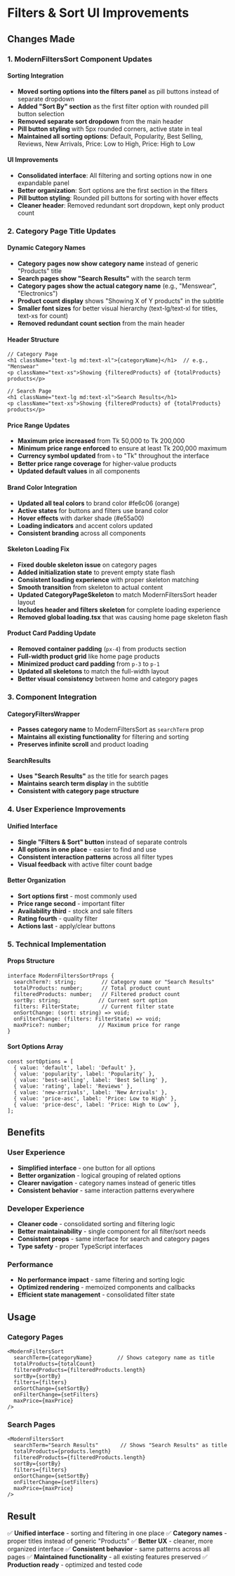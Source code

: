 # Filters & Sort UI Improvements

## Changes Made

### 1. **ModernFiltersSort Component Updates**

#### **Sorting Integration**
- **Moved sorting options into the filters panel** as pill buttons instead of separate dropdown
- **Added "Sort By" section** as the first filter option with rounded pill button selection
- **Removed separate sort dropdown** from the main header
- **Pill button styling** with 5px rounded corners, active state in teal
- **Maintained all sorting options**: Default, Popularity, Best Selling, Reviews, New Arrivals, Price: Low to High, Price: High to Low

#### **UI Improvements**
- **Consolidated interface**: All filtering and sorting options now in one expandable panel
- **Better organization**: Sort options are the first section in the filters
- **Pill button styling**: Rounded pill buttons for sorting with hover effects
- **Cleaner header**: Removed redundant sort dropdown, kept only product count

### 2. **Category Page Title Updates**

#### **Dynamic Category Names**
- **Category pages now show category name** instead of generic "Products" title
- **Search pages show "Search Results"** with the search term
- **Category pages show the actual category name** (e.g., "Menswear", "Electronics")
- **Product count display** shows "Showing X of Y products" in the subtitle
- **Smaller font sizes** for better visual hierarchy (text-lg/text-xl for titles, text-xs for count)
- **Removed redundant count section** from the main header

#### **Header Structure**
```tsx
// Category Page
<h1 className="text-lg md:text-xl">{categoryName}</h1>  // e.g., "Menswear"
<p className="text-xs">Showing {filteredProducts} of {totalProducts} products</p>

// Search Page  
<h1 className="text-lg md:text-xl">Search Results</h1>
<p className="text-xs">Showing {filteredProducts} of {totalProducts} products</p>
```

#### **Price Range Updates**
- **Maximum price increased** from Tk 50,000 to Tk 200,000
- **Minimum price range enforced** to ensure at least Tk 200,000 maximum
- **Currency symbol updated** from ৳ to "Tk" throughout the interface
- **Better price range coverage** for higher-value products
- **Updated default values** in all components

#### **Brand Color Integration**
- **Updated all teal colors** to brand color #fe6c06 (orange)
- **Active states** for buttons and filters use brand color
- **Hover effects** with darker shade (#e55a00)
- **Loading indicators** and accent colors updated
- **Consistent branding** across all components

#### **Skeleton Loading Fix**
- **Fixed double skeleton issue** on category pages
- **Added initialization state** to prevent empty state flash
- **Consistent loading experience** with proper skeleton matching
- **Smooth transition** from skeleton to actual content
- **Updated CategoryPageSkeleton** to match ModernFiltersSort header layout
- **Includes header and filters skeleton** for complete loading experience
- **Removed global loading.tsx** that was causing home page skeleton flash

#### **Product Card Padding Update**
- **Removed container padding** (`px-4`) from products section
- **Full-width product grid** like home page products
- **Minimized product card padding** from `p-3` to `p-1`
- **Updated all skeletons** to match the full-width layout
- **Better visual consistency** between home and category pages

### 3. **Component Integration**

#### **CategoryFiltersWrapper**
- **Passes category name** to ModernFiltersSort as `searchTerm` prop
- **Maintains all existing functionality** for filtering and sorting
- **Preserves infinite scroll** and product loading

#### **SearchResults**
- **Uses "Search Results"** as the title for search pages
- **Maintains search term display** in the subtitle
- **Consistent with category page structure**

### 4. **User Experience Improvements**

#### **Unified Interface**
- **Single "Filters & Sort" button** instead of separate controls
- **All options in one place** - easier to find and use
- **Consistent interaction patterns** across all filter types
- **Visual feedback** with active filter count badge

#### **Better Organization**
- **Sort options first** - most commonly used
- **Price range second** - important filter
- **Availability third** - stock and sale filters
- **Rating fourth** - quality filter
- **Actions last** - apply/clear buttons

### 5. **Technical Implementation**

#### **Props Structure**
```tsx
interface ModernFiltersSortProps {
  searchTerm?: string;        // Category name or "Search Results"
  totalProducts: number;      // Total product count
  filteredProducts: number;   // Filtered product count
  sortBy: string;            // Current sort option
  filters: FilterState;       // Current filter state
  onSortChange: (sort: string) => void;
  onFilterChange: (filters: FilterState) => void;
  maxPrice?: number;         // Maximum price for range
}
```

#### **Sort Options Array**
```tsx
const sortOptions = [
  { value: 'default', label: 'Default' },
  { value: 'popularity', label: 'Popularity' },
  { value: 'best-selling', label: 'Best Selling' },
  { value: 'rating', label: 'Reviews' },
  { value: 'new-arrivals', label: 'New Arrivals' },
  { value: 'price-asc', label: 'Price: Low to High' },
  { value: 'price-desc', label: 'Price: High to Low' },
];
```

## Benefits

### **User Experience**
- **Simplified interface** - one button for all options
- **Better organization** - logical grouping of related options
- **Clearer navigation** - category names instead of generic titles
- **Consistent behavior** - same interaction patterns everywhere

### **Developer Experience**
- **Cleaner code** - consolidated sorting and filtering logic
- **Better maintainability** - single component for all filter/sort needs
- **Consistent props** - same interface for search and category pages
- **Type safety** - proper TypeScript interfaces

### **Performance**
- **No performance impact** - same filtering and sorting logic
- **Optimized rendering** - memoized components and callbacks
- **Efficient state management** - consolidated filter state

## Usage

### **Category Pages**
```tsx
<ModernFiltersSort
  searchTerm={categoryName}        // Shows category name as title
  totalProducts={totalCount}
  filteredProducts={filteredProducts.length}
  sortBy={sortBy}
  filters={filters}
  onSortChange={setSortBy}
  onFilterChange={setFilters}
  maxPrice={maxPrice}
/>
```

### **Search Pages**
```tsx
<ModernFiltersSort
  searchTerm="Search Results"       // Shows "Search Results" as title
  totalProducts={products.length}
  filteredProducts={filteredProducts.length}
  sortBy={sortBy}
  filters={filters}
  onSortChange={setSortBy}
  onFilterChange={setFilters}
  maxPrice={maxPrice}
/>
```

## Result

✅ **Unified interface** - sorting and filtering in one place
✅ **Category names** - proper titles instead of generic "Products"
✅ **Better UX** - cleaner, more organized interface
✅ **Consistent behavior** - same patterns across all pages
✅ **Maintained functionality** - all existing features preserved
✅ **Production ready** - optimized and tested code
